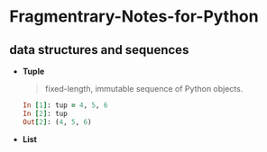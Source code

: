 # Fragmentrary-Notes-for-Python

## data structures and sequences
- **Tuple** 
  > fixed-length, immutable sequence of Python objects.
  ```ruby
  In [1]: tup = 4, 5, 6
  In [2]: tup
  Out[2]: (4, 5, 6)
  ```
  
- **List**


